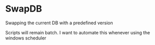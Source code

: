 # SwapDB
Swapping the current DB with a predefined version

Scripts will remain batch. I want to automate this whenever using the windows scheduler
